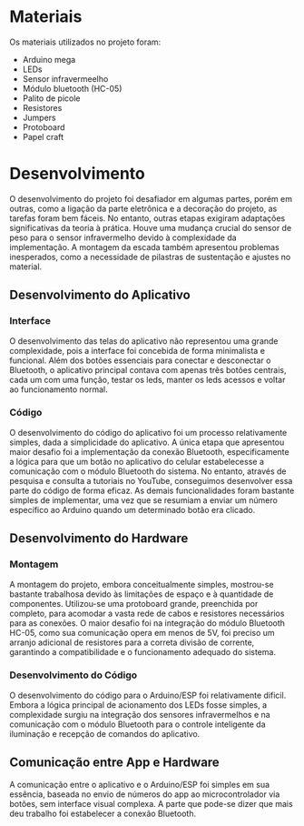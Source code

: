 
# Materiais

Os materiais utilizados no projeto foram:
- Arduino mega
- LEDs
- Sensor infravermeelho
- Módulo bluetooth (HC-05)
- Palito de picole
- Resistores
- Jumpers
- Protoboard
- Papel craft

# Desenvolvimento

O desenvolvimento do projeto foi desafiador em algumas partes, porém em outras, como a ligação da parte eletrônica e a decoração do projeto, as tarefas foram bem fáceis. No entanto, outras etapas exigiram adaptações significativas da teoria à prática. Houve uma mudança crucial do sensor de peso para o sensor infravermelho devido à complexidade da implementação. A montagem da escada também apresentou problemas inesperados, como a necessidade de pilastras de sustentação e ajustes no material.

## Desenvolvimento do Aplicativo

### Interface


O desenvolvimento das telas do aplicativo não representou uma grande complexidade, pois a interface foi concebida de forma minimalista e funcional. Além dos botões essenciais para conectar e desconectar o Bluetooth, o aplicativo principal contava com apenas três botões centrais, cada um com uma função, testar os leds, manter os leds acessos e voltar ao funcionamento normal.

### Código

O desenvolvimento do código do aplicativo foi um processo relativamente simples, dada a simplicidade do aplicativo. A única etapa que apresentou maior desafio foi a implementação da conexão Bluetooth, especificamente a lógica para que um botão no aplicativo do celular estabelecesse a comunicação com o módulo Bluetooth do sistema. No entanto, através de pesquisa e consulta a tutoriais no YouTube, conseguimos desenvolver essa parte do código de forma eficaz. As demais funcionalidades foram bastante simples de implementar, uma vez que se resumiam a enviar um número específico ao Arduino quando um determinado botão era clicado.

## Desenvolvimento do Hardware

### Montagem

A montagem do projeto, embora conceitualmente simples, mostrou-se bastante trabalhosa devido às limitações de espaço e à quantidade de componentes. Utilizou-se uma protoboard grande, preenchida por completo, para acomodar a vasta rede de cabos e resistores necessários para as conexões. O maior desafio foi na integração do módulo Bluetooth HC-05, como sua comunicação opera em menos de 5V, foi preciso um arranjo adicional de resistores para a correta divisão de corrente, garantindo a compatibilidade e o funcionamento adequado do sistema.

### Desenvolvimento do Código

O desenvolvimento do código para o Arduino/ESP foi relativamente dificil. Embora a lógica principal de acionamento dos LEDs fosse simples, a complexidade surgiu na integração dos sensores infravermelhos e na comunicação com o módulo Bluetooth para o controle inteligente da iluminação e recepção de comandos do aplicativo.

## Comunicação entre App e Hardware

A comunicação entre o aplicativo e o Arduino/ESP foi simples em sua essência, baseada no envio de números do app ao microcontrolador via botões, sem interface visual complexa. A parte que pode-se dizer que mais deu trabalho foi estabelecer a conexão Bluetooth.
